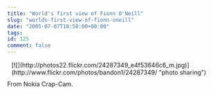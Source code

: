 ```yaml
---
title: "World's first view of Fionn O'Neill"
slug: "worlds-first-view-of-fionn-oneill"
date: "2005-07-07T18:58:00+00:00"
tags:
id: 125
comment: false
---
```


<div style="float: right; margin-left: 10px; margin-bottom: 10px;"> [![](http://photos22.flickr.com/24287349_e4f53646c6_m.jpg)](http://www.flickr.com/photos/bandon1/24287349/ "photo sharing")
<span style="margin-top: 0px;font-size:0;" >  [image010.jpg](http://www.flickr.com/photos/bandon1/24287349/) 
 Originally uploaded by [bandon1](http://www.flickr.com/people/bandon1/). </span></div>

From Nokia Crap-Cam.
